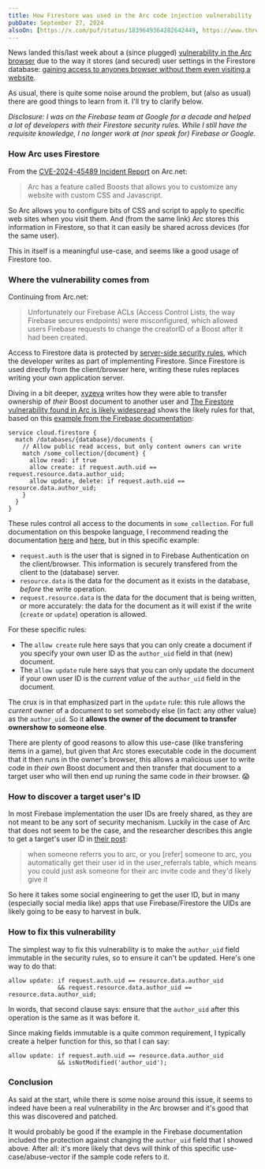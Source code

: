 ```yaml
---
title: How Firestore was used in the Arc code injection vulnerability
pubDate: September 27, 2024
alsoOn: [https://x.com/puf/status/1839649364282642449, https://www.threads.net/@frankpuf/post/DAa9l4BM9Zu, https://bsky.app/profile/puf.bsky.social/post/3l557el35mp2f, https://c.im/@puf/113209611907872717, https://www.linkedin.com/feed/update/urn:li:activity:7245415234809536512/]
---
```


News landed this/last week about a (since plugged) [vulnerability in the Arc browser][3] due to the way it stores (and secured) user settings in the Firestore database: [gaining access to anyones browser without them even visiting a website][1]. 

As usual, there is quite some noise around the problem, but (also as usual) there are good things to learn from it. I'll try to clarify below.

*Disclosure: I was on the Firebase team at Google for a decade and helped a lot of developers with their Firestore security rules. While I still have the requisite knowledge, I no longer work at (nor speak for) Firebase or Google.*

### How Arc uses Firestore

From the [CVE-2024-45489 Incident Report][4] on Arc.net:

> Arc has a feature called Boosts that allows you to customize any website with custom CSS and Javascript.

So Arc allows you to configure bits of CSS and script to apply to specific web sites when you visit them. And (from the same link) Arc stores this information in Firestore, so that it can easily be shared across devices (for the same user).

This in itself is a meaningful use-case, and seems like a good usage of Firestore too.

### Where the vulnerability comes from

Continuing from Arc.net:

> Unfortunately our Firebase ACLs (Access Control Lists, the way Firebase secures endpoints) were misconfigured, which allowed users Firebase requests to change the creatorID of a Boost after it had been created.

Access to Firestore data is protected by [server-side security rules][Firestore rules], which the developer writes as part of implementing Firestore. Since Firestore is used directly from the client/browser here, writing these rules replaces writing your own application server.

Diving in a bit deeper, [xyzeva][1] writes how they were able to transfer ownership of *their* Boost document to another user and [The Firestore vulnerability found in Arc is likely widespread][2] shows the likely rules for that, based on this [example from the Firebase documentation][5]:
```
service cloud.firestore {
  match /databases/{database}/documents {
    // Allow public read access, but only content owners can write
    match /some_collection/{document} {
      allow read: if true
      allow create: if request.auth.uid == request.resource.data.author_uid;
      allow update, delete: if request.auth.uid == resource.data.author_uid;
    }
  }
}
```

These rules control all access to the documents in `some_collection`. For full documentation on this bespoke language, I recommend reading the documentation [here][Firebase rules] and [here][Firestore rules], but in this specific example:

* `request.auth` is the user that is signed in to Firebase Authentication on the client/browser. This information is securely transfered from the client to the (database) server.
* `resource.data` is the data for the document as it exists in the database, *before* the write operation.
* `request.resource.data` is the data for the document that is being written, or more accurately: the data for the document as it will exist if the write (`create` or `update`) operation is allowed.

For these specific rules:

* The `allow create` rule here says that you can only create a document if you specify your own user ID as the `author_uid` field in that (new) document.
* The `allow update` rule here says that you can only update the document if your own user ID is the *current value* of the `author_uid` field in the document.

The crux is in that emphasized part in the `update` rule: this rule allows the *current* owner of a document to set somebody else (in fact: any other value) as the `author_uid`. So it **allows the owner of the document to transfer ownershow to someone else**.

There are plenty of good reasons to allow this use-case (like transfering items in a game), but given that Arc stores executable code in the document that it then runs in the owner's browser, this allows a malicious user to write code in *their own* Boost document and then transfer that document to a target user who will then end up runing the same code in *their* browser. 😱

### How to discover a target user's ID

In most Firebase implementation the user IDs are freely shared, as they are not meant to be any sort of security mechanism. Luckily in the case of Arc that does not seem to be the case, and the researcher describes this angle to get a target's user ID in [their post][1]:

> when someone referrs you to arc, or you [refer] someone to arc, you automatically get their user id in the user_referrals table, which means you could just ask someone for their arc invite code and they'd likely give it

So here it takes some social engineering to get the user ID, but in many (especially social media like) apps that use Firebase/Firestore the UIDs are likely going to be easy to harvest in bulk.

### How to fix this vulnerability

The simplest way to fix this vulnerability is to make the `author_uid` field immutable in the security rules, so to ensure it can't be updated. Here's one way to do that:
```
allow update: if request.auth.uid == resource.data.author_uid
              && request.resource.data.author_uid == resource.data.author_uid;
```
In words, that second clause says: ensure that the `author_uid` after this operation is the same as it was before it.

Since making fields immutable is a quite common requirement, I typically create a helper function for this, so that I can say:
```
allow update: if request.auth.uid == resource.data.author_uid
              && isNotModified('author_uid');
```

### Conclusion

As said at the start, while there is some noise around this issue, it seems to indeed have been a real vulnerability in the Arc browser and it's good that this was discovered and patched.

It would probably be good if the example in the Firebase documentation included the protection against changing the `author_uid` field that I showed above. After all: it's more likely that devs will think of this specific use-case/abuse-vector if the sample code refers to it.


[1]: https://kibty.town/blog/arc/
[2]: https://www.reddit.com/r/Firebase/comments/1fq2pbf/the_firestore_vulnerability_found_in_arc_is/
[3]: https://nvd.nist.gov/vuln/detail/CVE-2024-45489
[4]: https://arc.net/blog/CVE-2024-45489-incident-response
[5]: https://firebase.google.com/docs/rules/basics#mixed_public_and_private_access
[Firebase rules]: https://firebase.google.com/docs/rules/get-started
[Firestore rules]: https://firebase.google.com/docs/rules/get-started